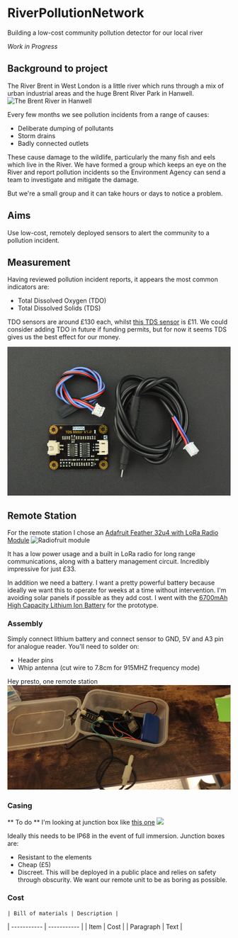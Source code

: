 # RiverPollutionNetwork
Building a low-cost community pollution detector for our local river

*Work in Progress*

## Background to project
The River Brent in West London is a little river which runs through a mix of urban industrial areas and the huge Brent River Park in Hanwell. 
![The Brent River in Hanwell](https://github.com/ealingcommoner/RiverPollutionNetwork/blob/main/Brent%20River.jpg)

Every few months we see pollution incidents from a range of causes:
- Deliberate dumping of pollutants
- Storm drains
- Badly connected outlets

These cause damage to the wildlife, particularly the many fish and eels which live in the River. 
We have formed a group which keeps an eye on the River and report pollution incidents so the Environment Agency can send a team to investigate and mitigate the damage. 

But we're a small group and it can take hours or days to notice a problem. 

## Aims
Use low-cost, remotely deployed sensors to alert the community to a pollution incident. 

## Measurement
Having reviewed pollution incident reports, it appears the most common indicators are:
- Total Dissolved Oxygen (TDO)
- Total Dissolved Solids (TDS)

TDO sensors are around £130 each, whilst [this TDS sensor](https://www.dfrobot.com/product-1662.html) is £11. We could consider adding TDO in future if funding permits, but for now it seems TDS gives us the best effect for our money.

![Gravity TDS Sensor](https://github.com/ealingcommoner/RiverPollutionNetwork/blob/main/Gravity.jpg)

## Remote Station
For the remote station I chose an [Adafruit Feather 32u4 with LoRa Radio Module](https://learn.adafruit.com/adafruit-feather-32u4-radio-with-lora-radio-module/setup) 
![Radiofruit module](https://cdn-learn.adafruit.com/guides/cropped_images/000/001/273/medium640/thumb2.jpg?1520544037)

It has a low power usage and a built in LoRa radio for long range communications, along with a battery management circuit. Incredibly impressive for just £33. 

In addition we need a battery. I want a pretty powerful battery because ideally we want this to operate for weeks at a time without intervention. I'm avoiding solar panels if possible as they add cost. I went with the [6700mAh High Capacity Lithium Ion Battery](https://shop.pimoroni.com/products/high-capacity-lithium-ion-battery-pack?variant=32012684591187) for the prototype. 

### Assembly
Simply connect lithium battery and connect sensor to GND, 5V and A3 pin for analogue reader. You'll need to solder on:
- Header pins
- Whip antenna (cut wire to 7.8cm for 915MHZ frequency mode)

Hey presto, one remote station
![Remote station](https://github.com/ealingcommoner/RiverPollutionNetwork/blob/main/Prototype.jpg)

### Casing
** To do ** 
I'm looking at junction box like [this one](https://www.toolstation.com/junction-box-ip66/p47979)
![](https://cdn.aws.toolstation.com/images/141020-UK/800/47979.jpg)

Ideally this needs to be IP68 in the event of full immersion. 
Junction boxes are:
- Resistant to the elements
- Cheap (£5)
- Discreet. This will be deployed in a public place and relies on safety through obscurity. We want our remote unit to be as boring as possible. 

### Cost
	| Bill of materials | Description |
| ----------- | ----------- |
| Item | Cost |
| Paragraph | Text |
